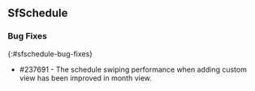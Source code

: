 ## SfSchedule

### Bug Fixes
{:#sfschedule-bug-fixes}

* \#237691 - The schedule swiping performance when adding custom view has been improved in month view.